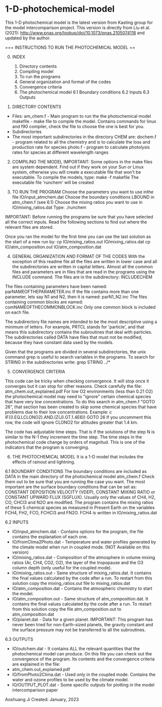 # 1-D-photochemical-model
This 1-D photochemical model is the latest version from Kasting group for the model intercomparison project.
This version is directly from Liu et al. (2021): http://www.pnas.org/lookup/doi/10.1073/pnas.2105074118 and updated by the author.

=== INSTRUCTIONS TO RUN THE PHOTOCHEMICAL MODEL ==

0. INDEX
    1. Directory contents
    2. Compiling model
    3. To run the programs
    4. General organization and format of the codes
    5. Convergence criteria
    6. The photochemical model
        6.1 Boundary conditions
        6.2 Inputs
        6.3 Outputs


1. DIRECTORY CONTENTS
* Files:
am_chem.f - Main program to run the  the photochemical model
makefile - make file to compile the model. Contains commands for linux and f90 compiler, check the file to choose the one is best for you.
* Subdirectories
* The most important subdirectories in the directory CHEM are:
dochem.f - program related to all the chemistry and is to calculate the loss and production rate for species
photo.f - program to calculate photolysis rates for species at different wavelength ranges

2. COMPILING THE MODEL
IMPORTANT: Some options in the make files are system dependent. Find
out if they work on your Sun  or Linux system, otherwise you will create a executable file that won't be
executable.
To compile the models, type:
make -f makefile
The executable file 'runchem' will be created

3. TO RUN THE PROGRAM
Choose the parameters you want to use inthe file IO/input_atmchem.dat
Choose the boundary conditions LBOUND in atm_chem.f (see 6.1)
Choose the mixing ratios you want to use in IO/mixing_ratios.dat
Type: ./runchem

IMPORTANT: Before running the programs be sure that you have selected all the correct inputs.
Read the following sections to find out where the relevant files are stored.

Once you ran the model for the first time you can use the last solution as the start of a new run by:
cp IO/mixing_ratios.out IO/mixing_ratios.dat
cp IO/atm_composition.out IO/atm_composition.dat

4. GENERAL ORGANIZATION AND FORMAT OF THE CODES
With the exception of this readme file all the files are written in lower case and all the
subdirectories are written in capital letters.
Almost all the common files and parameters are in files that are read in the programs using the
INCLUDE command. The files are in the subdirectory: INCLUDECHEM

The files containing parameters have been named: parNAMEOFTHEPARAMETER.inc
If the file contains more than one parameter, lets say N1 and N2, then it is named: parN1_N2.inc
The files containing common blocks are named: comNAMEOFTHECOMMONBLOCK.inc
Only one common block is included on each file.

The subdirectory file names are intended to be the most descriptive using a minimum of
letters. For example, PRTCL stands for 'particle', and that means this subdirectory contains the
subroutines that deal with particles.
The subdirectories called DATA have files that must not be modified, because they have constant
data used by the models.

Given that the programs are divided in several subdirectories, the unix command grep is useful
to search variables in the programs.
To search for STRING in the subdirectories write:
grep STRING ../*

5. CONVERGENCE CRITERIA

 This code can be tricky when checking convergence. It will stop once it
converges but it can stop for other reasons. Check carefully the file:
atm_chem.out_explained.pdf
For low O2 environments (less than 0.21 O2) the photochemical model may need
to "ignore" certain chemical species that have very low concentrations. To do
this search in atm_chem.f "GOTO 26", that section has been created to skip
some chemical species that have problems due to their low
concentrations. Example:
c       IF((I.EQ.LCLONO2).AND.(Z(J).GT.1.4E6)) GOTO 26
If you uncomment this row, the code will ignore CLONO2 for altitudes greater
that 1.4 km.

The code has adjustable time steps. That is if the solutions of the step N is similar to
the N-1 they increment the time step. The time steps in the photochemical code change by orders
of magnitud. This is one of the indicators that the program is converging.

6. THE PHOTOCHEMICAL MODEL
It is a 1-D model that includes the effects of  rainout and lightning.

6.1 BOUNDARY CONDITIONS
The boundary conditions are included as DATA in the main directory of the photochemical model
atm_chem.f
Check them out to be sure that you are running the case you want.
The most important are the surface boundary conditions that can be set
as: CONSTANT DEPOSITION VELOCITY (VDEP), CONSTANT MIXING RATIO or CONSTANT
UPWARD FLUX (SGFLUX). Usually only the values of CH4, H2, CO, CHCl3 and N2O
are modified. The program contains the mixing ratios of these 5 chemical
species as measured in Present Earth on the variables FCH4, FH2, FCO, FCHCl3
and FN2O. FCH4 is written in IO/mixing_ratios.dat

6.2 INPUTS
* IO/input_atmchem.dat - Contains options for the program, the file contains
the explanation of each one. 
* IO/fromClima2Photo.dat - Temperature and water profiles generated by the climate model
when run in coupled mode. (NOT Available on this version)
* IO/mixing_ratios.dat - Composition of the atmosphere in volume mixing ratios (Ar, CH4,
CO2, O2), the layer of the tropopause and the O3 column depth (only useful for the coupled
mode).
* IO/mixing_ratios.out - Same structure of mixing_ratios.dat. It contains the final values calculated by the code after a run.
To restart from this solution copy the mixing_ratios.out file to mixing_ratios.dat
* IO/atm_composition.dat -  Contains the atmospheric chemistry to start the
model.
* IO/atm_composition.out - Same structure of atm_composition.dat. 
It contains the final values calculated by the code after a run.
To restart from this solution copy the file atm_composition.out to atm_composition.dat
* IO/planet.dat - Data for a given planet. IMPORTANT: This program has never
been tried for non-Earth-sized planets, the gravity constant and the surface pressure may not
be transferred to all the subroutines.

6.3 OUTPUTS
* IO/outchem.dat - It contains ALL the relevant quantities that the photochemical model
can produce. On this file you can check out the convergence of the program.
Its contents and the convergence criteria are explained in the file:
* atm_chem.out_explained.pdf
* IO/fromPhoto2Clima.dat - Used only in the coupled mode. Contains the water and ozone
profiles to be used by the climate model.
* IO/OUTPUT_PLOT.dat - Some specific outputs for plotting in the model intercomparison paper

Aoshuang Ji
Created: January, 2023
